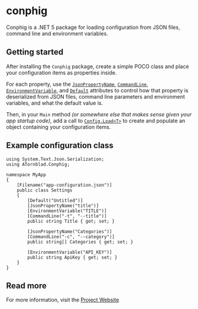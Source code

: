# conphig

Conphig is a .NET 5 package for loading configuration from JSON files, command line and environment variables.

## Getting started

After installing the `Conphig` package, create a simple POCO class and place your configuration items as properties inside.

For each property, use the [`JsonPropertyName`](https://docs.microsoft.com/en-us/dotnet/api/system.text.json.serialization.jsonpropertynameattribute?view=net-5.0), [`CommandLine`](https://atornblad.se/conphig#commandline-attribute), [`EnvironmentVariable`](https://atornblad.se/conphig#environmentvariable-attribute), and [`Default`](https://atornblad.se/conphig#default-attribute) attributes to control how that property is deserialized from JSON files, command line parameters and environment variables, and what the default value is.

Then, in your `Main` method *(or somewhere else that makes sense given your app startup code)*, add a call to [`Config.Load<T>`](https://atornblad.se/conphig#config-load-t) to create and populate an object containing your configuration items.

## Example configuration class

```
using System.Text.Json.Serialization;
using ATornblad.Conphig;

namespace MyApp
{
    [Filename("app-configuration.json")]
    public class Settings
    {
        [Default("Untitled")]
        [JsonPropertyName("title")]
        [EnvironmentVariable("TITLE")]
        [CommandLine("-t", "--title")]
        public string Title { get; set; }

        [JsonPropertyName("Categories")]
        [CommandLine("-c", "--category")]
        public string[] Categories { get; set; }

        [EnvironmentVariable("API_KEY")]
        public string ApiKey { get; set; }
    }
}
```

## Read more

For more information, visit the [Project Website](https://atornblad.se/conphig)
